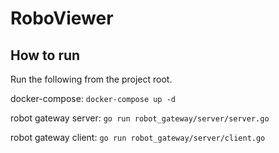 # RoboViewer

## How to run
Run the following from the project root.

docker-compose:
`docker-compose up -d`

robot gateway server:
`go run robot_gateway/server/server.go`

robot gateway client:
`go run robot_gateway/server/client.go`

